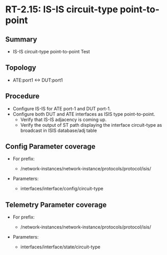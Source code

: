 # RT-2.15: IS-IS circuit-type point-to-point

## Summary

* IS-IS circuit-type point-to-point Test

## Topology

* ATE:port1 <-> DUT:port1

## Procedure

* Configure IS-IS for ATE port-1 and DUT port-1.
* Configure both DUT and ATE interfaces as ISIS type point-to-point.
    * Verify that IS-IS adjacency is coming up.
    * Verify the output of ST path displaying the interface circuit-type as broadcast in ISIS database/adj table

## Config Parameter coverage

* For prefix:

     *   /network-instances/network-instance/protocols/protocol/isis/

*   Parameters:

    *   interfaces/interface/config/circuit-type

## Telemetry Parameter coverage

*   For prefix:

    *   /network-instances/network-instance/protocols/protocol/isis/

*   Parameters:

    *   interfaces/interface/state/circuit-type
